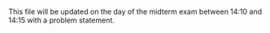 This file will be updated on the day of the midterm exam between 14:10 and 14:15 with a problem statement.
